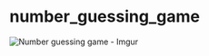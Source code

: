 # number_guessing_game

![Number guessing game - Imgur](https://user-images.githubusercontent.com/43244010/93013754-a13a1980-f5d5-11ea-8827-649f85ffcaa6.gif)

